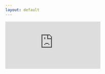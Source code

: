 ```yaml
---
layout: default
---
```


<iframe class="calendar" src="https://calendar.google.com/calendar/embed?src=ud9pi47se7fksj2mh8boh3n1j4%40group.calendar.google.com&ctz=America%2FNew_York" style="border: 0" frameborder="0" scrolling="no"></iframe>